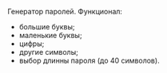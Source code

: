 Генератор паролей.
Функционал: 
- большие буквы;
- маленькие буквы;
- цифры;
- другие символы;
- выбор длинны пароля (до 40 символов).
